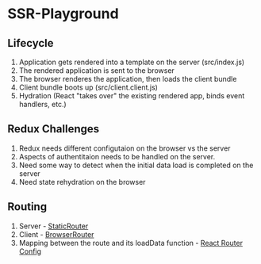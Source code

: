 # SSR-Playground

## Lifecycle

1. Application gets rendered into a template on the server (src/index.js)
2. The rendered application is sent to the browser
3. The browser renderes the application, then loads the client bundle
4. Client bundle boots up (src/client.client.js)
5. Hydration (React "takes over" the existing rendered app, binds event handlers, etc.)

## Redux Challenges

1. Redux needs different configutaion on the browser vs the server
2. Aspects of authentitaion needs to be handled on the server.
3. Need some way to detect when the initial data load is completed on the server
4. Need state rehydration on the browser

## Routing 

1. Server - [StaticRouter](https://v5.reactrouter.com/web/api/StaticRouter)
2. Client - [BrowserRouter](https://v5.reactrouter.com/web/api/BrowserRouter)
3. Mapping between the route and its loadData function - [React Router Config](https://www.npmjs.com/package/react-router-config)